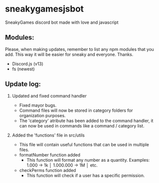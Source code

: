 # sneakygamesjsbot
SneakyGames discord bot made with love and javascript

## Modules:
Please, when making updates, remember to list any npm modules that you add. This way it will be easier for sneaky and everyone. Thanks.

 - Discord.js (v13)
 - fs (newest)


## Update log:
1. Updated and fixed command handler
   - Fixed mayor bugs.
   - Command files will now be stored in category folders for organization purposes.
   - The 'category' atribute has been added to the command handler, it can now be used in commands like a command / category list.
 
2. Added the 'functions' file in src/utils
     - This file will contain useful functions that can be used in multiple files.
   - formatNumber function added
     - This function will format any number as a quantity. Examples: 1.000 -> 1k │ 1.000.000 -> 1M │ etc.
   - checkPerms function added
     - This function will check if a user has a specific permission.
